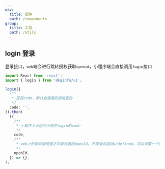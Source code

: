 ```yaml
---
nav:
  title: 组件
  path: /components
group:
  title: 工具
  path: /utils
---
```


## login 登录

登录接口，`web`端会进行跳转授权获取`openid`，小程序端会直接调用`login`接口

```ts
import React from 'react';
import { login } from '@kqinfo/ui';

login({
  /**
   * 医院code，默认会使用凯桥信息的
   */
  code: '',
}).then(
  ({
    /**
     * 小程序上会返回小程序login的code
     */
    code,
    /**
     * web上的体验版或者正式版会返回openId，开发版会返回undefined，可以设置一个默认开发用的openId
     */
    openId,
  }) => {},
);
```

<API></API>
